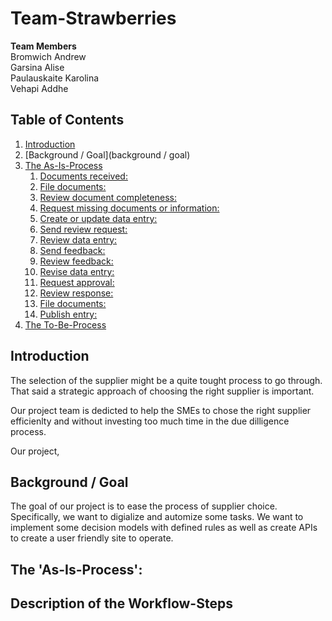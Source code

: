 # Team-Strawberries

**Team Members**\
Bromwich Andrew\
Garsina Alise\
Paulauskaite Karolina\
Vehapi Addhe

## Table of Contents
1. [Introduction](introduction)
2. [Background / Goal](background / goal)
3. [The As-Is-Process](#the-as-is-process)
    1. [Documents received:](#documents-received)    
    2. [File documents:](#file-documents)    
    3. [Review document completeness:](#review-document-completeness)    
    4. [Request missing documents or information:](#request-missing-documents-or-information)    
    5. [Create or update data entry:](#create-or-update-data-entry)
    6. [Send review request:](#send-review-request)
    7. [Review data entry:](#review-data-entry)
    8. [Send feedback:](#send-feedback)
    9. [Review feedback:](#review-feedback)
   10. [Revise data entry:](#revise-data-entry)
   11. [Request approval:](#request-approval)
   12. [Review response:](#review-response)
   13. [File documents:](#file-documents)
   14. [Publish entry:](#publish-entry)
4. [The To-Be-Process](#the-to-be-process)

## Introduction
The selection of the supplier might be a quite tought process to go through. That said a strategic approach of choosing the right supplier is important. 

Our project team is dedicted to help the SMEs to chose the right supplier efficienlty and without investing too much time in the due dilligence process. 

Our project,

## Background / Goal
The goal of our project is to ease the process of supplier choice. Specifically, we want to digialize and automize some tasks. We want to implement some decision models with defined rules as well as create APIs to create a user friendly site to operate. 


## The 'As-Is-Process':

## Description of the Workflow-Steps
